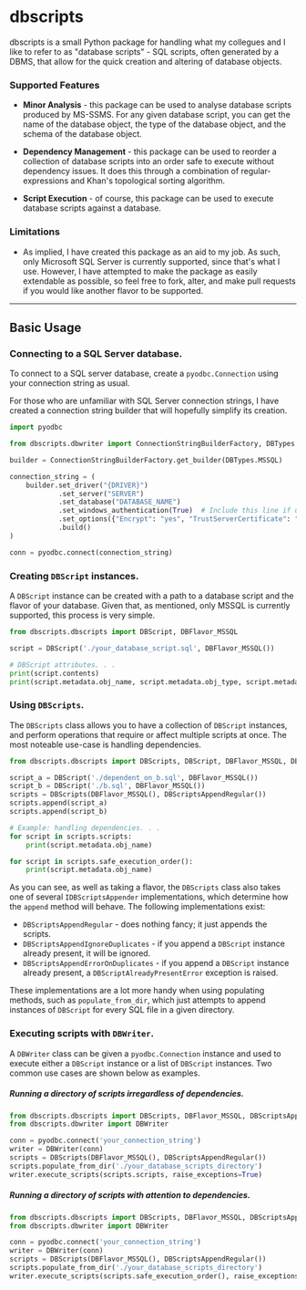 # dbscripts

dbscripts is a small Python package for handling what my collegues and I like to refer to as "database scripts" - SQL scripts, often generated by a DBMS, that allow for the quick creation and altering of database objects.

### Supported Features

- **Minor Analysis** - this package can be used to analyse database scripts produced by MS-SSMS. For any given database script, you can get the name of the database object, the type of the database object, and the schema of the database object.

- **Dependency Management** - this package can be used to reorder a collection of database scripts into an order safe to execute without dependency issues. It does this through a combination of regular-expressions and Khan's topological sorting algorithm.

- **Script Execution** - of course, this package can be used to execute database scripts against a database.


### Limitations

- As implied, I have created this package as an aid to my job. As such, only Microsoft SQL Server is currently supported, since that's what I use. However, I have attempted to make the package as easily extendable as possible, so feel free to fork, alter, and make pull requests if you would like another flavor to be supported.

---

## Basic Usage

### Connecting to a SQL Server database.
To connect to a SQL server database, create a `pyodbc.Connection` using your connection string as usual. 

For those who are unfamiliar with SQL Server connection strings, I have created a connection string builder that will hopefully simplify its creation.

```py
import pyodbc

from dbscripts.dbwriter import ConnectionStringBuilderFactory, DBTypes

builder = ConnectionStringBuilderFactory.get_builder(DBTypes.MSSQL)

connection_string = (
    builder.set_driver("{DRIVER}")
            .set_server("SERVER")
            .set_database("DATABASE_NAME")
            .set_windows_authentication(True)  # Include this line if using Windows Auth.
            .set_options({"Encrypt": "yes", "TrustServerCertificate": "yes"})  # Adjust as needed.
            .build()
)

conn = pyodbc.connect(connection_string)
```

### Creating `DBScript` instances.
A `DBScript` instance can be created with a path to a database script and the flavor of your database. Given that, as mentioned, only MSSQL is currently supported, this process is very simple.

```py
from dbscripts.dbscripts import DBScript, DBFlavor_MSSQL

script = DBScript('./your_database_script.sql', DBFlavor_MSSQL())

# DBScript attributes. . .
print(script.contents)
print(script.metadata.obj_name, script.metadata.obj_type, script.metadata.obj_schema, sep=" - ")
```

### Using `DBScripts`.
The `DBScripts` class allows you to have a collection of `DBScript` instances, and perform operations that require or affect multiple scripts at once. The most noteable use-case is handling dependencies.

```py
from dbscripts.dbscripts import DBScripts, DBScript, DBFlavor_MSSQL, DBScriptsAppendRegular

script_a = DBScript('./dependent_on_b.sql', DBFlavor_MSSQL())
script_b = DBScript('./b.sql', DBFlavor_MSSQL())
scripts = DBScripts(DBFlavor_MSSQL(), DBScriptsAppendRegular())
scripts.append(script_a)
scripts.append(script_b)

# Example: handling dependencies. . .
for script in scripts.scripts:
    print(script.metadata.obj_name)

for script in scripts.safe_execution_order():
    print(script.metadata.obj_name)
```

As you can see, as well as taking a flavor, the `DBScripts` class also takes one of several `IDBScriptsAppender` implementations, which determine how the `append` method will behave. The following implementations exist:
- `DBScriptsAppendRegular` - does nothing fancy; it just appends the scripts.
- `DBScriptsAppendIgnoreDuplicates` - if you append a `DBScript` instance already present, it will be ignored.
- `DBScriptsAppendErrorOnDuplicates` - if you append a `DBScript` instance already present, a `DBScriptAlreadyPresentError` exception is raised.

These implementations are a lot more handy when using populating methods, such as `populate_from_dir`, which just attempts to append instances of `DBScript` for every SQL file in a given directory.

### Executing scripts with `DBWriter`.

A `DBWriter` class can be given a `pyodbc.Connection` instance and used to execute either a `DBScript` instance or a list of `DBScript` instances. Two common use cases are shown below as examples.

##### Running a directory of scripts irregardless of dependencies.

```py
from dbscripts.dbscripts import DBScripts, DBFlavor_MSSQL, DBScriptsAppendRegular
from dbscripts.dbwriter import DBWriter

conn = pyodbc.connect('your_connection_string')
writer = DBWriter(conn)
scripts = DBScripts(DBFlavor_MSSQL(), DBScriptsAppendRegular())
scripts.populate_from_dir('./your_database_scripts_directory')
writer.execute_scripts(scripts.scripts, raise_exceptions=True)
```

##### Running a directory of scripts with attention to dependencies.

```py
from dbscripts.dbscripts import DBScripts, DBFlavor_MSSQL, DBScriptsAppendRegular
from dbscripts.dbwriter import DBWriter

conn = pyodbc.connect('your_connection_string')
writer = DBWriter(conn)
scripts = DBScripts(DBFlavor_MSSQL(), DBScriptsAppendRegular())
scripts.populate_from_dir('./your_database_scripts_directory')
writer.execute_scripts(scripts.safe_execution_order(), raise_exceptions=True)
```
